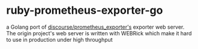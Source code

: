 # ruby-prometheus-exporter-go

a Golang port of [discourse/prometheus_exporter's](https://github.com/discourse/prometheus_exporter) exporter web server.  
The origin project's web server is written with WEBRick which make it hard to use in production under high throughput
